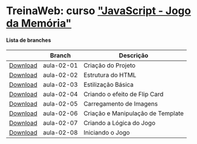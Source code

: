 
# TreinaWeb: curso ["JavaScript - Jogo da Memória"](https://www.treinaweb.com.br/curso/)



#### Lista de branches
|  | Branch | Descrição |
| ------ | ------ |  ------ | 
[Download](https://github.com/treinaweb/treinaweb-javascript-jogo-da-memoria/archive/aula-02-01.zip)    |  aula-02-01     | Criação do Projeto |
[Download](https://github.com/treinaweb/treinaweb-javascript-jogo-da-memoria/archive/aula-02-02.zip)    |  aula-02-02     | Estrutura do HTML |
[Download](https://github.com/treinaweb/treinaweb-javascript-jogo-da-memoria/archive/aula-02-03.zip)    |  aula-02-03     | Estilização Básica |
[Download](https://github.com/treinaweb/treinaweb-javascript-jogo-da-memoria/archive/aula-02-04.zip)    |  aula-02-04     | Criando o efeito de Flip Card |
[Download](https://github.com/treinaweb/treinaweb-javascript-jogo-da-memoria/archive/aula-02-05.zip)    |  aula-02-05     | Carregamento de Imagens |
[Download](https://github.com/treinaweb/treinaweb-javascript-jogo-da-memoria/archive/aula-02-06.zip)    |  aula-02-06     | Criação e Manipulação de Template |
[Download](https://github.com/treinaweb/treinaweb-javascript-jogo-da-memoria/archive/aula-02-07.zip)    |  aula-02-07     | Criando a Lógica do Jogo |
[Download](https://github.com/treinaweb/treinaweb-javascript-jogo-da-memoria/archive/aula-02-08.zip)    |  aula-02-08     | Iniciando o Jogo |
